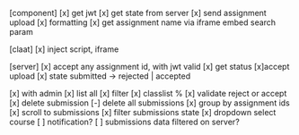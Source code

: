 [component]
[x] get jwt
[x] get state from server
[x] send assignment upload
[x] formatting
[x] get assignment name via iframe embed search param


[claat]
[x] inject script, iframe


[server]
[x] accept any assignment id, with jwt valid
[x] get status
[x]accept upload
[x] state submitted -> rejected | accepted

[x] with admin
[x] list all
[x] filter
[x] classlist %
[x] validate reject or accept
[x] delete submission
[-] delete all submissions
[x] group by assignment ids
[x] scroll to submissions
[x] filter submissions state
[x] dropdown select course
[ ] notification?
[ ] submissions data filtered on server?
